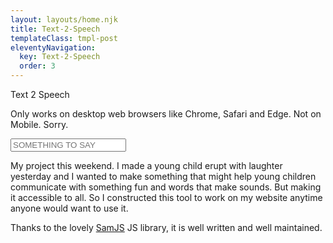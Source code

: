 ```yaml
---
layout: layouts/home.njk
title: Text-2-Speech
templateClass: tmpl-post
eleventyNavigation:
  key: Text-2-Speech
  order: 3
---
```


Text 2 Speech

Only works on desktop web browsers like Chrome, Safari and Edge. Not on Mobile. Sorry.

<input id="box" value="" placeholder="SOMETHING TO SAY"></input>

My project this weekend. I made a young child erupt with laughter yesterday and I wanted to make something that might help young children communicate with something fun and words that make sounds. But making it accessible to all. So I constructed this tool to work on my website anytime anyone would want to use it.

Thanks to the lovely [SamJS](https://github.com/HeraldOD/sam) JS library, it is well written and well maintained.
